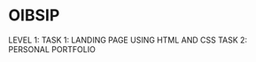 # OIBSIP
LEVEL 1: TASK 1: LANDING PAGE USING HTML AND CSS
         TASK 2: PERSONAL PORTFOLIO
         
